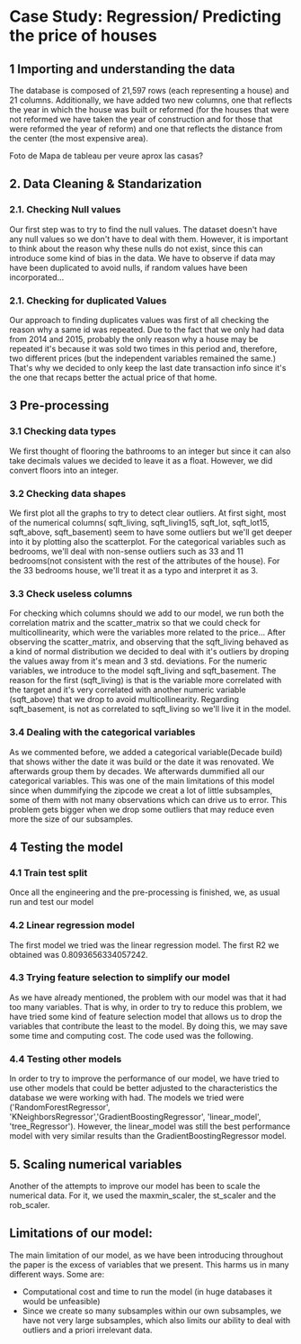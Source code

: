 # Case Study: Regression/ Predicting the price of houses

## 1 Importing and understanding the data
The database is composed of 21,597 rows (each representing a house) and 21 columns. Additionally, we have added two new columns, one that reflects the year in which the house was built or reformed (for the houses that were not reformed we have taken the year of construction and for those that were reformed the year of reform) and one that reflects the distance from the center (the most expensive area).

Foto de Mapa de tableau per veure aprox las casas?

## 2. Data Cleaning & Standarization
### 2.1. Checking Null values
Our first step was to try to find the null values. The dataset doesn't have any null values so we don't have to deal with them. However, it is important to think about the reason why these nulls do not exist, since this can introduce some kind of bias in the data. We have to observe if data may have been duplicated to avoid nulls, if random values have been incorporated...

### 2.1. Checking for duplicated Values
Our approach to finding duplicates values was first of all checking the reason why a same id was repeated. Due to the fact that we only had data from 2014 and 2015, probably the only reason why a house may be repeated it's because it was sold two times in this period and, therefore, two different prices (but the independent variables remained the same.) That's why we decided to only keep the last date transaction info since it's the one that recaps better the actual price of that home.

## 3  Pre-processing 
### 3.1  Checking data types
We first thought of flooring the bathrooms to an integer but since it can also take decimals values we decided to leave it as a float. However, we did convert floors into an integer.

### 3.2  Checking data shapes
We first plot all the graphs to try to detect clear outliers. At first sight, most of the numerical columns( sqft_living, sqft_living15, sqft_lot, sqft_lot15, sqft_above, sqft_basement) seem to have some outliers but we'll get deeper into it by plotting also the scatterplot. For the categorical variables such as bedrooms, we'll deal with non-sense outliers such as 33 and 11 bedrooms(not consistent with the rest of the attributes of the house). For the 33 bedrooms house, we'll treat it as a typo and interpret it as 3.

### 3.3  Check useless columns

For checking which columns should we add to our model, we run both the correlation matrix and the scatter_matrix so that we could check for multicollinearity, which were the variables more related to the price... After observing the scatter_matrix, and observing that the sqft_living behaved as a kind of normal distribution we decided to deal with it's outliers by droping the values away from it's mean and 3 std. deviations. For the numeric variables, we introduce to the model sqft_living and sqft_basement. The reason for the first (sqft_living) is that is the variable more correlated with the target and it's very correlated with another numeric variable (sqft_above) that we drop to avoid multicollinearity. Regarding sqft_basement, is not as correlated to sqft_living so we'll live it in the model.

### 3.4 Dealing with the categorical variables

As we commented before, we added a categorical variable(Decade build) that shows wither the date it was build or the date it was renovated. We afterwards group them by decades. We afterwards dummified all our categorical variables. This was one of the main limitations of this model since when dummifying the zipcode we creat a lot of little subsamples, some of them with not many observations which can drive us to error. This problem gets bigger when we drop some outliers that may reduce even more the size of our subsamples.

## 4  Testing the model

### 4.1  Train test split
Once all the engineering and the pre-processing is finished, we, as usual run and test our model

### 4.2  Linear regression model
The first model we tried was the linear regression model. The first R2 we obtained was 0.8093656334057242.

### 4.3 Trying feature selection to simplify our model
As we have already mentioned, the problem with our model was that it had too many variables. That is why, in order to try to reduce this problem, we have tried  some kind of feature selection model that allows us to drop the variables that contribute the least to the model. By doing this, we may save some time and computing cost. The code used was the following. 

### 4.4 Testing other models
In order to try to improve the performance of our model, we have tried to use other models that could be better adjusted to the characteristics the database we were  working with had. The models we tried were ('RandomForestRegressor', 'KNeighborsRegressor','GradientBoostingRegressor', 'linear_model', 'tree_Regressor'). However, the linear_model was still the best performance model with very similar results than the GradientBoostingRegressor model. 

## 5. Scaling numerical variables
 Another of the attempts to improve our model has been to scale the numerical data. For it, we used the maxmin_scaler, the st_scaler and the rob_scaler.
 
 
 
 
 
 
 
 ## Limitations of our model: 
 
 The main limitation of our model, as we have been introducing throughout the paper is the excess of variables that we present. This harms us in many different ways. Some are:

- Computational cost and time to run the model (in huge databases it would be unfeasible)
- Since we create so many subsamples within our own subsamples, we have not very large subsamples, which also limits our ability to deal with outliers and a priori irrelevant data. 

  




